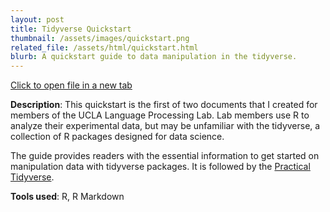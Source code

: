 ```yaml
---
layout: post
title: Tidyverse Quickstart
thumbnail: /assets/images/quickstart.png
related_file: /assets/html/quickstart.html
blurb: A quickstart guide to data manipulation in the tidyverse.
---
```


<a target="_blank" href="{{ page.related_file}}" class = "project-button">
  Click to open file in a new tab
</a>

<br>

**Description**: This quickstart is the first of two documents that I created for members of the UCLA Language Processing Lab. Lab members use R to analyze their experimental data, but may be unfamiliar with the tidyverse, a collection of R packages designed for data science. 

The guide provides readers with the essential information to get started on manipulation data with tidyverse packages. It is followed by the [Practical Tidyverse](/projects/3-practical).

**Tools used**: R, R Markdown